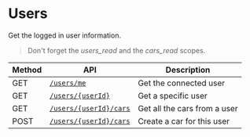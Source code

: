 # Users

Get the logged in user information.

> Don't forget the *users_read* and the *cars_read* scopes.

|Method|API|Description|
|---|---|---|
|GET|[`/users/me`](me.md)|Get the connected user|
|GET|[`/users/{userId}`](user_id.md)|Get a specific user|
|GET|[`/users/{userId}/cars`](cars.md)|Get all the cars from a user|
|POST|[`/users/{userId}/cars`](cars.md)|Create a car for this user|